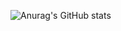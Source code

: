 ![Anurag's GitHub stats](https://github-readme-stats.vercel.app/api?username=Simpoly&hide=contribs&show_icons=true&theme=dracula)
